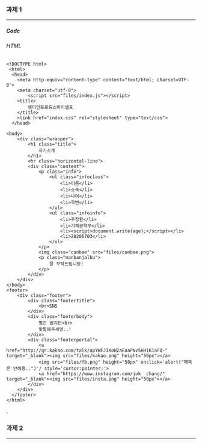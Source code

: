 ### 과제 1
***
##### Code
###### HTML

	<!DOCTYPE html>
 	 <html>
	  <head>
	  	<meta http-equiv="content-type" content="text/html; charset=UTF-8">
	  	<meta charset="utf-8">
	  		<script src="files/index.js"></script>
	  	<title>
	  		렛미인트로듀스마이셀프
	  	</title>
	  	<link href="index.css" rel="stylesheet" type="text/css">
	  </head>
  
  	<body>
	  	<div class="wrapper">
		  	<h1 class="title">
			  	자기소개
  			</h1>
  			<hr class="horizontal-line">
  			<div class="content">
  				<p class="info">
  					<ul class="infoclass">
  						<li>이름</li>
  						<li>소속</li>
  						<li>나이</li>
  						<li>학번</li>
  					</ul>
  					<ul class="infoinfo">
  						<li>주창환</li>
  						<li>기계공학부</li>
  						<li><script>document.write(age);</script></li>
  						<li>20206703</li>
  					</ul>
  				</p>
  				<img class="cunbae" src="files/cunbae.png">
  				<p class="manbanjalbu">
  					잘 부탁드립니당!
  				</p>
  			</div>
  		</div>
  	</body>
  	<footer>
  		<div class="footer">
  			<div class="footertitle">
  				<br>SNS
  			</div>
  			<div class="footerbody">
  				별건 없지만<br>
  				맞팔해주세영..!
  			</div>
  			<div class="footerportal">
  				<a href="http://qr.kakao.com/talk/apYWFJIXoHZaEaaPNv5HH1K1aFQ-" target="_blank"><img src="files/kakao.png" height="50px"></a>
	  			<img src="files/fb.png" height="50px" onclick='alert("페북은 안해용..")'/ style='cursor:pointer;'>
	  			<a href="https://www.instagram.com/juk__chang/" target="_blank"><img src="files/insta.png" height="50px"></a>
	  		</div>
	  	</div>
	  </footer>
  	</html>
.

### 과제 2
***
